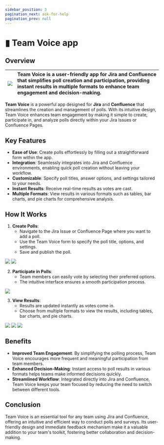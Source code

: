 ```yaml
---
sidebar_position: 3
pagination_next: ask-for-help
pagination_prev: null
---
```


# ▮ Team Voice app

## Overview

| ![](/img/team-voice/team-voice-logo.png) | **Team Voice** is a user-friendly app for Jira and Confluence that simplifies poll creation and participation, providing instant results in multiple formats to enhance team engagement and decision-making. |
|---|:---|

**Team Voice** is a powerful app designed for **Jira** and **Confluence** that streamlines the creation and management of polls. With its intuitive design, Team Voice enhances team engagement by making it simple to create, participate in, and analyze polls directly within your Jira Issues or Confluence Pages.


## Key Features

- **Ease of Use**: Create polls effortlessly by filling out a straightforward form within the app.
- **Integration**: Seamlessly integrates into Jira and Confluence environments, enabling quick poll creation without leaving your workflow.
- **Customizable**: Specify poll titles, answer options, and settings tailored to your needs.
- **Instant Results**: Receive real-time results as votes are cast.
- **Multiple Formats**: View results in various formats such as tables, bar charts, and pie charts for comprehensive analysis.


## How It Works

1. **Create Polls**:
   - Navigate to the Jira Issue or Confluence Page where you want to add a poll.
   - Use the Team Voice form to specify the poll title, options, and settings.
   - Save and publish the poll.

  ![](/img/team-voice/Screenshot2024-05-23at12.03.44.png)
  ![](/img/team-voice/Screenshot2024-05-23at12.03.57.png)

2. **Participate in Polls**:
   - Team members can easily vote by selecting their preferred options.
   - The intuitive interface ensures a smooth participation process.

  ![](/img/team-voice/Screenshot2024-05-23at12.03.35.png)

3. **View Results**:
   - Results are updated instantly as votes come in.
   - Choose from multiple formats to view the results, including tables, bar charts, and pie charts.

![](/img/team-voice/Screenshot2024-05-23at12.02.51.png)
![](/img/team-voice/Screenshot2024-05-23at12.03.15.png)
![](/img/team-voice/Screenshot2024-05-23at12.03.04.png)


## Benefits

- **Improved Team Engagement**: By simplifying the polling process, Team Voice encourages more frequent and meaningful participation from team members.
- **Enhanced Decision-Making**: Instant access to poll results in various formats helps teams make informed decisions quickly.
- **Streamlined Workflow**: Integrated directly into Jira and Confluence, Team Voice keeps your team focused by reducing the need to switch between different tools.


## Conclusion

Team Voice is an essential tool for any team using Jira and Confluence, offering an intuitive and efficient way to conduct polls and surveys. Its user-friendly design and immediate feedback mechanism make it a valuable addition to your team's toolkit, fostering better collaboration and decision-making.
